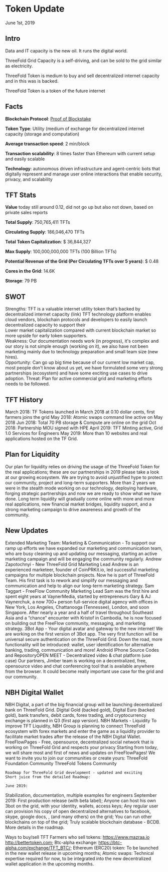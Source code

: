 # Token Update 
June 1st, 2019

## Intro

Data and IT capacity is the new oil. It runs the digital world.

ThreeFold Grid Capacity is a self-driving, and can be sold to the grid similar as electricity.

ThreeFold Token is medium to buy and sell decentralized internet capacity and in this was is backed.

ThreeFold Token is a token of the future internet
 
## Facts
  
**Blockchain Protocol**: [Proof of Blockstake](https://wiki.tokens.grid.tf/#/technology/proof_of_blockstake)

**Token Type**: Utility (medium of exchange for decentralized internet capacity (storage and computation)

**Average transaction speed**: 2 min/block 

**Transaction scalability**: 8 times faster than Ethereum with current setup and easily scalable 

**Technology**: autonomous driven infrastructure and agent-centric bots that digitally represent and manage user online interactions that enable security, privacy, and scalability
 
## TFT Stats

**Value** today still around 0.12, did not go up but also not down, based on private sales reports 

**Total Supply**: 750,765,411 TFTs

**Circulating Supply**: 186,046,470 TFTs

**Total Token Capitalization**: $ 36,844,327 

**Max Supply**: 100,000,000,000 TFTs (100 Billion TFTs)

**Potential Revenue of the Grid (Per Circulating TFTs over 5 years)**: $ 0.48

**Cores in the Grid**: 14.6K 

**Storage**: 79 PB
 
## SWOT
Strengths: 
TFT is a valuable internet utility token that’s backed by decentralized internet capacity (link)
TFT technology platform enables cloud vendors, blockchain protocols and developers to easily launch decentralized capacity to support their  
Lower market capitalization compared with current blockchain market so more upside for early token supporters.  
Weakness: 
Our documentation needs work (in progress), it's complex and our story is not simple enough (working on it), we also have not been marketing mainly due to technology preparation and small team size (new hires).  
Opportunity: 
Can go up big time because of our current low market cap, most people don't know about us yet, we have formulated some very strong partnerships (ecosystem) and have some exciting use cases to drive adoption. 
Threat: 
Plan for active commercial grid and marketing efforts needs to be followed.
 
## TFT History
March 2018:  TF Tokens launched in March 2018 at 0.10 dollar cents, first farmers joins the grid
May 2018:  Atomic swaps command line active on May 2018
Jun 2018: Total 70 PB storage & Compute are online on the grid
Oct 2018: Partnership MOU signed with HPE
April 2019: TFT Minting active, Grid 1.0 Services for Engineers
May 2019: More than 10 websites and real applications hosted on the TF Grid.


## Plan for Liquidity
Our plan for liquidity relies on driving the usage of the ThreeFold Token for the real applications; these are our partnerships in 2019 please take a look at our growing ecosystem. 
We are trying to avoid unjustified hype to protect our community, project and long-term supporters. More than 2 years we were in the stealth mode working on our technology, deploying hardware, forging strategic partnerships  and now we are ready to show what we have done. 
Long term liquidity will gradually come online with more and more real applications, new financial market bridges, liquidity support, and a strong marketing campaign to drive awareness and growth of the community. 
 
## New Updates
Extended Marketing Team:
Marketing & Communication - To support our ramp up efforts we have expanded our marketing and communication team, who are busy cleaning up and updating our messaging, starting an active marketing campaign and will be engaging the community regularly. 
Andrew Zapotochnyi - New ThreeFold Grid Marketing Lead
Andrew  is an experienced marketeer, founder of  CoinPRKit.io, led successful marketing campaigns for multiple blockchain projects. Now he is part of ThreeFold Team. His first task is to rework and simplify our messaging and communication and help to align our long-term marketing strategy.
Sam Taggart - FreeFlow Community Marketing Lead 
Sam was the first hire and spent eight years at VaynerMedia, started by entrepreneurs Gary & AJ Vaynerchuk, a now 700+ person full-service digital agency with offices in New York, Los Angeles, Chattanooga (Tennessee), London, and soon Singapore. After nearly a year and a half of travel throughout Southeast Asia and a “chance” encounter with Kristof in Cambodia, he is now focused on building out the FreeFlow community, messaging, and marketing strategy.
3Bot App - Your digital avatar and gateway to the new internet!
We are working on the first version of 3Bot app. The very first function will be universal secure authentication on the ThreeFold Grid. Down the road, more functionality will be introduced: wallet, user identification for alternative banking, trading, communication and more!
Android 
IPhone
Source Codes and RepositoryOPEN MEET - Decentralized video & chat platform (use case)
Our partners, Jimber team is working on a decentralized, free, opensource video and chat conferencing tool that is available anywhere from the browser. It could become really important use case for the grid and our community. 
	

## NBH Digital Wallet
NBH Digital, a part of the big financial group will be launching decentralized bank on ThreeFold Grid. Digital Gold (backed gold), Digital Euro (backed gold), bank transfers, debit cards, forex trading, and cryptocurrency exchange is planned in Q3 (first app version). 
NBH Markets - Liquidity
To improve TFT Liquidity, NBH Group is planning to connect ThreeFold ecosystem with forex markets and enter the game as a liquidity provider to facilitate market trades after the release of the NBH Digital Wallet.
FreeFlowPages - Free, opensource, decentralized social network that is working on ThreeFold Grid and respects your privacy
Starting from today, we will share most and first of news and updates on FreeFlowPages!
We want to invite you to join our communities or create yours:
ThreeFold Foundation Community
ThreeFold Tokens Community
 
 
	Roadmap for ThreeFold Grid development - updated and exciting
	Short juice from the detailed Roadmap:

	June 2019: 
Stabilization, documentation, multiple examples for engineers
	September 2019: 
First production release (with beta label); 
Anyone can host his own 3bot on the grid, with your identity, wallets, access keys;
Any regular user can provision his copy of open decentralized alternatives to facebook, skype, google docs,  , (and many others) on the grid;
You can run other blockchains on top of the grid;
Truly scalable blockchain database - BCDB.
	More details in the roadmap.

 
Ways to buy/sell TFT
Farmers who sell tokens: 
https://www.mazraa.io
http://bettertoken.com; 
Btc-alpha exchange: 
https://btc-alpha.com/exchange/TFT_BTC/;
Ethereum (ERC20) token: 
To be launched in the new wallet release in upcoming months;
Atomic swaps:
Technical expertise required for now, to be integrated into the new decentralized wallet application in the upcoming months.
 

